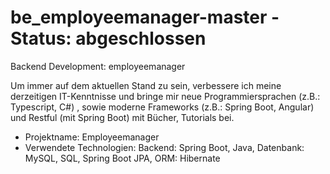 # be_employeemanager-master - Status: abgeschlossen
Backend Development: employeemanager 

Um immer auf dem aktuellen Stand zu sein, verbessere ich meine derzeitigen IT-Kenntnisse und bringe mir neue 
Programmiersprachen (z.B.: Typescript, C#) , sowie moderne Frameworks (z.B.: Spring Boot, Angular) und Restful 
(mit Spring Boot) mit Bücher, Tutorials bei.

- Projektname: Employeemanager
- Verwendete Technologien: Backend: Spring Boot, Java, Datenbank: MySQL, SQL, Spring Boot JPA, ORM: Hibernate

